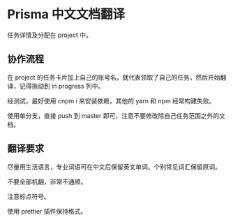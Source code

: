 # Prisma 中文文档翻译

任务详情及分配在 project 中。

## 协作流程

在 project 的任务卡片加上自己的账号名，就代表领取了自己的任务，然后开始翻译，记得拖动到 in progress 列中。

经测试，最好使用 cnpm i 来安装依赖，其他的 yarn 和 npm 经常构建失败。

使用单分支，直接 push 到 master 即可，注意不要修改除自己任务范围之外的文档。

## 翻译要求

尽量用生活语言，专业词语可在中文后保留英文单词。个别常见词汇保留原词。

不要全部机翻，非常不通顺。

注意标点符号。

使用 prettier 插件保持格式。
